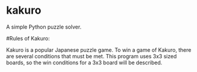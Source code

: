 # kakuro
 A simple Python puzzle solver.
 
 #Rules of Kakuro:
 
 Kakuro is a popular Japanese puzzle game. 
 To win a game of Kakuro, there are several conditions that must be met. 
 This program uses 3x3 sized boards, so the win conditions for a 3x3 board will be described.
 
